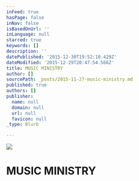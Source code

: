 ```yaml
---
inFeed: true
hasPage: false
inNav: false
isBasedOnUrl: ''
inLanguage: null
starred: true
keywords: []
description: ''
datePublished: '2015-12-30T19:52:10.429Z'
dateModified: '2015-12-29T20:47:54.566Z'
title: MUSIC MINISTRY
author: []
sourcePath: _posts/2015-11-27-music-ministry.md
published: true
authors: []
publisher:
  name: null
  domain: null
  url: null
  favicon: null
_type: Blurb

---
```

![](https://the-grid-user-content.s3-us-west-2.amazonaws.com/ca44a6ff-c5e6-4602-ab96-f0adf6478e7e.jpg)

# MUSIC MINISTRY